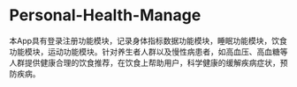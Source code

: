 # Personal-Health-Manage
本App具有登录注册功能模块，记录身体指标数据功能模块，睡眠功能模块，饮食功能模块，运动功能模块。针对养生者人群以及慢性病患者，如高血压、高血糖等人群提供健康合理的饮食推荐，在饮食上帮助用户，科学健康的缓解疾病症状，预防疾病。
